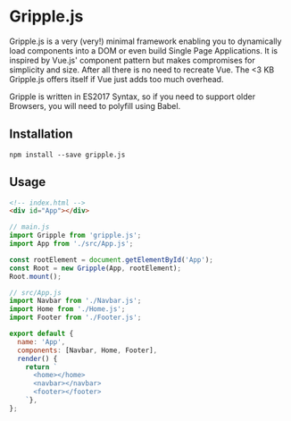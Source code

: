 # Gripple.js

Gripple.js is a very (very!) minimal framework enabling you to dynamically load components into a DOM or even
build Single Page Applications. It is inspired by Vue.js' component pattern but makes compromises for
simplicity and size. After all there is no need to recreate Vue. The <3 KB Gripple.js offers itself if
Vue just adds too much overhead.

Gripple is written in ES2017 Syntax, so if you need to support older Browsers, you will need to polyfill using Babel.

## Installation

```shell
npm install --save gripple.js
```

## Usage
```html
<!-- index.html -->
<div id="App"></div>
```
```js
// main.js
import Gripple from 'gripple.js';
import App from './src/App.js';

const rootElement = document.getElementById('App');
const Root = new Gripple(App, rootElement);
Root.mount();
```
```js
// src/App.js
import Navbar from './Navbar.js';
import Home from './Home.js';
import Footer from './Footer.js';

export default {
  name: 'App',
  components: [Navbar, Home, Footer],
  render() {
    return `
      <home></home>
      <navbar></navbar>
      <footer></footer>
    `},
};
```
